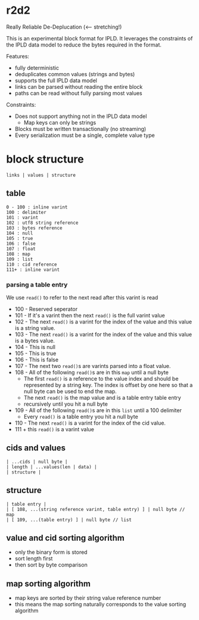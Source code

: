 # r2d2

Really Reliable De-Deplucation (<-- stretching!)

This is an experimental block format for IPLD. It leverages the
constraints of the IPLD data model to reduce the bytes required
in the format.

Features:

* fully deterministic
* deduplicates common values (strings and bytes)
* supports the full IPLD data model
* links can be parsed without reading the entire block
* paths can be read without fully parsing most values

Constraints:

* Does not support anything not in the IPLD data model
  * Map keys can only be strings
* Blocks must be written transactionally (no streaming)
* Every serialization must be a single, complete value type

# block structure

```
links | values | structure
```

## table

```
0 - 100 : inline varint
100 : delimiter
101 : varint
102 : utf8 string reference
103 : bytes reference
104 : null
105 : true
106 : false
107 : float
108 : map
109 : list
110 : cid reference
111+ : inline varint
```

### parsing a table entry

We use `read()` to refer to the next read after this varint is read

* 100 - Reserved seperator
* 101 - If it's a varint then the next `read()` is the full varint value
* 102 - The next `read()` is a varint for the index of the value and this value is a string value.
* 103 - The next `read()` is a varint for the index of the value and this value is a bytes value.
* 104 - This is null
* 105 - This is true
* 106 - This is false
* 107 - The next two `read()`s are varints parsed into a float value.
* 108 - All of the following `read()`s are in this `map` until a null byte
  * The first `read()` is a reference to the value index and should be represented by a string key. The index is offset by one here so that a null byte can be used to end the map.
  * The next `read()` is the map value and is a table entry table entry
  * recursively until you hit a null byte
* 109 - All of the following `read()`s are in this `list` until a 100 delimiter
  * Every `read()` is a table entry you hit a null byte
* 110 - The next `read()` is a varint for the index of the cid value.
* 111 + this `read()` is a varint value

## cids and values

```
| ...cids | null byte |
| length | ...values(len | data) |
| structure |
```

## structure

```
| table entry |
| [ 108, ...(string reference varint, table entry) ] | null byte // map
| [ 109, ...(table entry) ] | null byte // list
```

## value and cid sorting algorithm

* only the binary form is stored
* sort length first
* then sort by byte comparison

## map sorting algorithm

* map keys are sorted by their string value reference number
* this means the map sorting naturally corresponds to the value sorting algorithm
